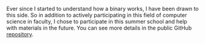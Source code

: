 Ever since I started to understand how a binary works, I have been drawn to this side. So in addition to actively participating in this field of computer science in faculty, I chose to participate in this summer school and help with materials in the future. You can see more details in the public GitHub [repository](https://github.com/hexcellents/sss-binary).